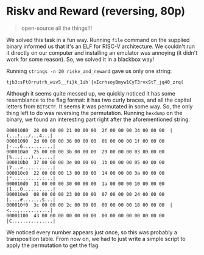 # Riskv and Reward (reversing, 80p)

> open-source all the things!!!

We solved this task in a fun way. Running `file` command on the supplied binary informed us that it's an ELF for
RISC-V architecture. We couldn't run it directly on our computer and installing an emulator was annoying (it didn't work
for some reason). So, we solved it in a blackbox way!

Running `strings -n 20 riskv_and_reward` gave us only one string: 
```
tjb3csFt0rrutrh_wiv5__fi}k_1ih`{xIcrhsoyBmyw1CyT3rvxStT_jq40_zrq(
```

Although it seems quite messed up, we quickly noticed it has some resemblance to the flag format: it has two curly braces,
and all the capital letters from `BITSCTF`. It seems it was permutated in some way. So, the only thing left to do was 
reversing the permutation. Running `hexdump` on the binary, we found an interesting part right after the aforementioned
string:
```
00001080  28 00 00 00 21 00 00 00  2f 00 00 00 34 00 00 00  |(...!.../...4...|
00001090  2d 00 00 00 36 00 00 00  06 00 00 00 1f 00 00 00  |-...6...........|
000010a0  25 00 00 00 3b 00 00 00  29 00 00 00 03 00 00 00  |%...;...).......|
000010b0  37 00 00 00 3e 00 00 00  1b 00 00 00 05 00 00 00  |7...>...........|
000010c0  22 00 00 00 13 00 00 00  14 00 00 00 3a 00 00 00  |"...........:...|
000010d0  31 00 00 00 30 00 00 00  1a 00 00 00 10 00 00 00  |1...0...........|
000010e0  08 00 00 00 23 00 00 00  07 00 00 00 24 00 00 00  |....#.......$...|
000010f0  3c 00 00 00 2c 00 00 00  00 00 00 00 18 00 00 00  |<...,...........|
00001100  43 00 00 00 00 00 00 00  00 00 00 00 00 00 00 00  |C...............|
```
We noticed every number appears just once, so this was probably a transposition table. From now on, we had to just write a 
simple script to apply the permutation to get the flag.
